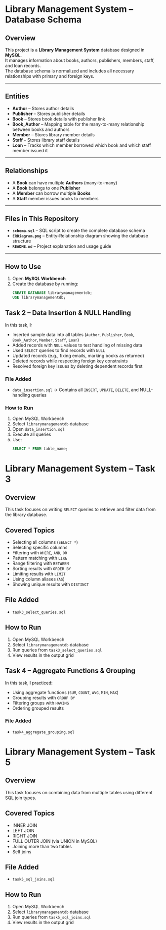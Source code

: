 # Library Management System – Database Schema

## Overview
This project is a **Library Management System** database designed in **MySQL**.  
It manages information about books, authors, publishers, members, staff, and loan records.  
The database schema is normalized and includes all necessary relationships with primary and foreign keys.

---

## Entities
- **Author** – Stores author details
- **Publisher** – Stores publisher details
- **Book** – Stores book details with publisher link
- **Book_Author** – Mapping table for the many-to-many relationship between books and authors
- **Member** – Stores library member details
- **Staff** – Stores library staff details
- **Loan** – Tracks which member borrowed which book and which staff member issued it

---

## Relationships
- A **Book** can have multiple **Authors** (many-to-many)
- A **Book** belongs to one **Publisher**
- A **Member** can borrow multiple **Books**
- A **Staff** member issues books to members

---

## Files in This Repository
- **`schema.sql`** – SQL script to create the complete database schema  
- **`ERDiagram.png`** – Entity-Relationship diagram showing the database structure  
- **`README.md`** – Project explanation and usage guide

---

## How to Use
1. Open **MySQL Workbench**
2. Create the database by running:
   ```sql
   CREATE DATABASE librarymanagementdb;
   USE librarymanagementdb;
   
## Task 2 – Data Insertion & NULL Handling

In this task, I:
- Inserted sample data into all tables (`Author`, `Publisher`, `Book`, `Book_Author`, `Member`, `Staff`, `Loan`)
- Added records with `NULL` values to test handling of missing data
- Used `SELECT` queries to find records with `NULL`
- Updated records (e.g., fixing emails, marking books as returned)
- Deleted records while respecting foreign key constraints
- Resolved foreign key issues by deleting dependent records first

### File Added
- `data_insertion.sql` → Contains all `INSERT`, `UPDATE`, `DELETE`, and NULL-handling queries

### How to Run
1. Open MySQL Workbench
2. Select `librarymanagementdb` database
3. Open `data_insertion.sql`
4. Execute all queries
5. Use:
   ```sql
   SELECT * FROM table_name;
   
# Library Management System – Task 3

## Overview
This task focuses on writing `SELECT` queries to retrieve and filter data from the library database.

## Covered Topics
- Selecting all columns (`SELECT *`)
- Selecting specific columns
- Filtering with `WHERE`, `AND`, `OR`
- Pattern matching with `LIKE`
- Range filtering with `BETWEEN`
- Sorting results with `ORDER BY`
- Limiting results with `LIMIT`
- Using column aliases (`AS`)
- Showing unique results with `DISTINCT`

## File Added
- `task3_select_queries.sql`

## How to Run
1. Open MySQL Workbench
2. Select `librarymanagementdb` database
3. Run queries from `task3_select_queries.sql`
4. View results in the output grid

## Task 4 – Aggregate Functions & Grouping

In this task, I practiced:
- Using aggregate functions (`SUM`, `COUNT`, `AVG`, `MIN`, `MAX`)
- Grouping results with `GROUP BY`
- Filtering groups with `HAVING`
- Ordering grouped results

### File Added
- `task4_aggregate_grouping.sql`

# Library Management System – Task 5

## Overview
This task focuses on combining data from multiple tables using different SQL join types.

## Covered Topics
- INNER JOIN
- LEFT JOIN
- RIGHT JOIN
- FULL OUTER JOIN (via UNION in MySQL)
- Joining more than two tables
- Self joins

## File Added
- `task5_sql_joins.sql`

## How to Run
1. Open MySQL Workbench
2. Select `librarymanagementdb` database
3. Run queries from `task5_sql_joins.sql`
4. View results in the output grid
